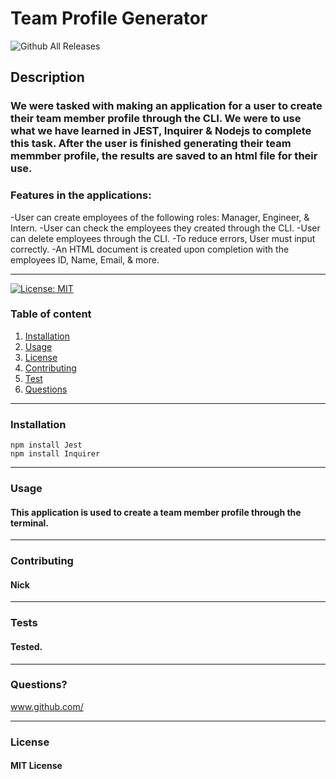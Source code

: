 
  # **Team Profile Generator**    

  ![Github All Releases](https://img.shields.io/github/contributors/nsando84/Team-Profile-Generator)

  ## **Description**

  

  ### We were tasked with making an application for a user to create their team member profile through the CLI. We were to use what we have learned in JEST, Inquirer & Nodejs to complete this task. After the user is finished generating their team memmber profile, the results are saved to an html file for their use. 

  ### Features in the applications:
  -User can create employees of the following roles: Manager, Engineer, & Intern.
  -User can check the employees they created through the CLI.
  -User can delete employees through the CLI.
  -To reduce errors, User must input correctly.
  -An HTML document is created upon completion with the employees ID, Name, Email, & more.


 
---

[![License: MIT](https://img.shields.io/badge/License-MIT-yellow.svg)](https://opensource.org/licenses/MIT)

  ### Table of content
  1. [Installation](#installation)
  2. [Usage](#usage)
  3. [License](#license)
  4. [Contributing](#contributing)
  5. [Test](#test)
  6. [Questions](#questions)

---

### **Installation**

    npm install Jest
    npm install Inquirer

---

### **Usage**

#### This application is used to create a team member profile through the terminal.

---

### **Contributing**

#### Nick

---

### **Tests**

#### Tested.

---

### **Questions?**



www.github.com/

---

### **License**

#### MIT License

  
